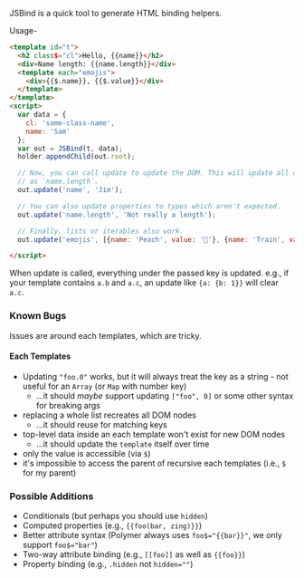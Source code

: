
JSBind is a quick tool to generate HTML binding helpers.

Usage-

```html
<template id="t">
  <h2 class$="cl">Hello, {{name}}</h2>
  <div>Name length: {{name.length}}</div>
  <template each="emojis">
    <div>{{$.name}}, {{$.value}}</div>
  </template>
</template>
<script>
  var data = {
    cl: 'some-class-name',
    name: 'Sam'
  };
  var out = JSBind(t, data);
  holder.appendChild(out.root);

  // Now, you can call update to update the DOM. This will update all descendents, such
  // as `name.length`.
  out.update('name', 'Jim');

  // You can also update properties to types which aren't expected.
  out.update('name.length', 'Not really a length');

  // Finally, lists or iterables also work.
  out.update('emojis', [{name: 'Peach', value: '🍑'}, {name: 'Train', value: '🚂'}]);

</script>
```

When update is called, everything under the passed key is updated.
e.g., if your template contains `a.b` and `a.c`, an update like `{a: {b: 1}}` will clear `a.c`.

### Known Bugs

Issues are around each templates, which are tricky.

#### Each Templates

* Updating `"foo.0"` works, but it will always treat the key as a string - not useful for an `Array` (or `Map` with number key)
  * ...it should _maybe_ support updating `["foo", 0]` or some other syntax for breaking args
* replacing a whole list recreates all DOM nodes
  * ...it should reuse for matching keys
* top-level data inside an each template won't exist for new DOM nodes
  * ...it should update the `template` itself over time
* only the value is accessible (via `$`)
* it's impossible to access the parent of recursive each templates (i.e., `$` for my parent)

### Possible Additions

* Conditionals (but perhaps you should use `hidden`)
* Computed properties (e.g., `{{foo(bar, zing)}}`)
* Better attribute syntax (Polymer always uses `foo$="{{bar}}"`, we only support `foo$="bar"`)
* Two-way attribute binding (e.g., `[[foo]]` as well as `{{foo}}`)
* Property binding (e.g., `.hidden` not `hidden=""`)

